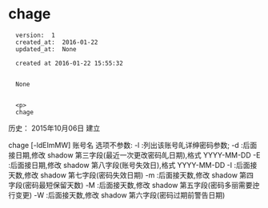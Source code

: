 
  # chage

      version:  1
      created_at:  2016-01-22
      updated_at:  None

      created at 2016-01-22 15:55:32 


      None


      <p>
      chage

历史：
2015年10月06日
建立




 chage [-ldEImMW] 账号名 
选项不参数: 
-l :列出该账号癿详绅密码参数; 
-d :后面接日期,修改 shadow 第三字段(最近一次更改密码癿日期),格式 
YYYY-MM-DD 
-E :后面接日期,修改 shadow 第八字段(账号失效日),格式 YYYY-MM-DD 
-I :后面接天数,修改 shadow 第七字段(密码失效日期) 
-m :后面接天数,修改 shadow 第四字段(密码最短保留天数) 
-M :后面接天数,修改 shadow 第五字段(密码多丽需要迚行变更) 
-W :后面接天数,修改 shadow 第六字段(密码过期前警告日期) 
      </p>

  